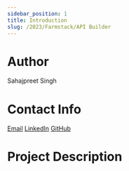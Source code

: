 ```yaml
---
sidebar_position: 1
title: Introduction
slug: /2023/Farmstack/API Builder
---
```



# Author
Sahajpreet Singh

# Contact Info
[Email](mailto:sp.code2003@gmail.com)
[LinkedIn](https://www.linkedin.com/in/photon0205/)
[GitHub](https://github.com/photon0205/)

# Project Description

